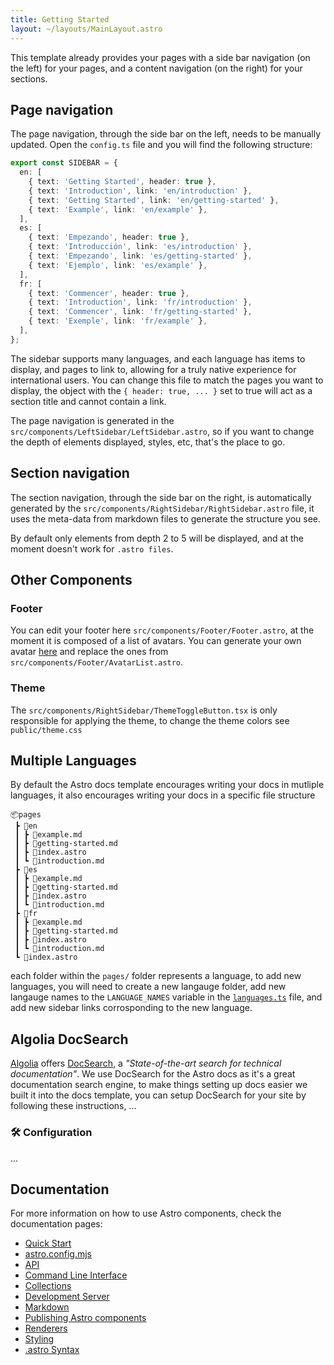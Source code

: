 ```yaml
---
title: Getting Started
layout: ~/layouts/MainLayout.astro
---
```


This template already provides your pages with a side bar navigation (on the left) for your pages, and a content navigation (on the right) for your sections.

## Page navigation

The page navigation, through the side bar on the left, needs to be manually updated. Open the `config.ts` file and you will find the following structure:

```ts
export const SIDEBAR = {
  en: [
    { text: 'Getting Started', header: true },
    { text: 'Introduction', link: 'en/introduction' },
    { text: 'Getting Started', link: 'en/getting-started' },
    { text: 'Example', link: 'en/example' },
  ],
  es: [
    { text: 'Empezando', header: true },
    { text: 'Introducción', link: 'es/introduction' },
    { text: 'Empezando', link: 'es/getting-started' },
    { text: 'Ejemplo', link: 'es/example' },
  ],
  fr: [
    { text: 'Commencer', header: true },
    { text: 'Introduction', link: 'fr/introduction' },
    { text: 'Commencer', link: 'fr/getting-started' },
    { text: 'Exemple', link: 'fr/example' },
  ],
};
```

The sidebar supports many languages, and each language has items to display, and pages to link to, allowing for a truly native experience for international users. You can change this file to match the pages you want to display, the object with the `{ header: true, ... }` set to true will act as a section title and cannot contain a link.

The page navigation is generated in the `src/components/LeftSidebar/LeftSidebar.astro`, so if you want to change the depth of elements displayed, styles, etc, that's the place to go.

## Section navigation

The section navigation, through the side bar on the right, is automatically generated by the `src/components/RightSidebar/RightSidebar.astro` file, it uses the meta-data from markdown files to generate the structure you see.

By default only elements from depth 2 to 5 will be displayed, and at the moment doesn't work for `.astro files`.

## Other Components

### Footer

You can edit your footer here `src/components/Footer/Footer.astro`, at the moment it is composed of a list of avatars. You can generate your own avatar [here](https://getavataaars.com/) and replace the ones from `src/components/Footer/AvatarList.astro`.

### Theme

The `src/components/RightSidebar/ThemeToggleButton.tsx` is only responsible for applying the theme, to change the theme colors see `public/theme.css`

## Multiple Languages

By default the Astro docs template encourages writing your docs in mutliple languages, it also encourages writing your docs in a specific file structure

```
📦pages
 ┣ 📂en
 ┃ ┣ 📜example.md
 ┃ ┣ 📜getting-started.md
 ┃ ┣ 📜index.astro
 ┃ ┗ 📜introduction.md
 ┣ 📂es
 ┃ ┣ 📜example.md
 ┃ ┣ 📜getting-started.md
 ┃ ┣ 📜index.astro
 ┃ ┗ 📜introduction.md
 ┣ 📂fr
 ┃ ┣ 📜example.md
 ┃ ┣ 📜getting-started.md
 ┃ ┣ 📜index.astro
 ┃ ┗ 📜introduction.md
 ┗ 📜index.astro
```

each folder within the `pages/` folder represents a language, to add new languages, you will need to create a new langauge folder,
add new langauge names to the `LANGUAGE_NAMES` variable in the [`languages.ts`](../../languages.ts) file, and add new sidebar links corrosponding to the new language.

<!-- , but if you are unable to properly support multiple languages, you can disable multiple languages, you set the `DISABLE_MULTIPLE_LANGUAGES` variable in the [`config.ts`](../../config.ts) file to `true`, but you still need to change and tweak a couple more things.

After settings `DISABLE_MULTIPLE_LANGUAGES` you can now move the pages from the language folder you wish to use, e.g. I speak english, so, I would delete every other folders and files in the [`pages/`](../) folder except for the [`en/`](./) folder, I would then move the files from the [`en/`](./) folder to the [`pages/`](../) folder, delete all `index.astro` files, and finally delete the [`en/`](./) folder.

The file structure will look like this once you are done,

```
📦src
 ┣ 📂components
 ┃ ┣ ...
 ┣ 📂layouts
 ┃ ┗ 📜MainLayout.astro
 ┣ 📂pages
 ┃ ┣ 📜example.md
 ┃ ┣ 📜getting-started.md
 ┃ ┗ 📜introduction.md
 ┣ 📜config.ts
 ┗ 📜languages.ts
```

You will then need to rename `introductions.md` to `index.md`, and reorganize the `SIDEBAR` variable in the [`config.ts`](../../config.ts) file to resemble something like this (remember to change the links, since the `en/` folder has been deleted),

```ts
export const SIDEBAR = [
  // index.md is the homepage, so, you don't need to set a sidebar link
  { text: 'Introduction', header: true },
  { text: 'Getting Started', link: 'getting-started' },
  { text: 'Example', link: 'example' },
]
```

and that's it. -->

## Algolia DocSearch

[Algolia](https://www.algolia.com/) offers [DocSearch](https://docsearch.algolia.com/), a _"State-of-the-art search for technical documentation"_. We use DocSearch for the Astro docs as it's a great documentation search engine, to make things setting up docs easier we built it into the docs template, you can setup DocSearch for your site by following these instructions, ...

### 🛠 Configuration

...

## Documentation

For more information on how to use Astro components, check the documentation pages:

- [Quick Start](https://docs.astro.build/quick-start)
- [astro.config.mjs](https://docs.astro.build/reference/configuration-reference)
- [API](https://docs.astro.build/reference/api-reference)
- [Command Line Interface](https://docs.astro.build/reference/cli-reference)
- [Collections](https://docs.astro.build/core-concepts/collections)
- [Development Server](https://docs.astro.build/reference/dev/)
- [Markdown](https://docs.astro.build/guides/markdown-content)
- [Publishing Astro components](https://docs.astro.build/guides/publish-to-npm)
- [Renderers](https://docs.astro.build/reference/renderer-reference)
- [Styling](https://docs.astro.build/guides/styling)
- [.astro Syntax](https://docs.astro.build/core-concepts/astro-components)
